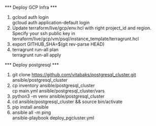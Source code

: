 *** Deploy GCP Infra ***
1. gcloud auth login \
   gcloud auth application-default login
2. Update terraform/live/gcp/env.hcl with right project_id and region. 
   Specify your ssh public key in terraform/live/gcp/vm/psql/instance_template/terragrunt.hcl
3. export GITHUB_SHA=$(git rev-parse HEAD)
4. terragrunt run-all plan \
   terragrunt run-all apply

*** Deploy postgresql ***
1. git clone https://github.com/vitabaks/postgresql_cluster.git ansible/postgresql_cluster
2. cp inventory ansible/postgresql_cluster \
   cp main.yml  ansible/postgresql_cluster/vars
3. python3 -m venv ansible/postgresql_cluster
4. cd ansible/postgresql_cluster && source bin/activate
5. pip install ansible
6. ansible all -m ping \
   ansible-playbook deploy_pgcluster.yml





